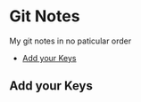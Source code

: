 # Git Notes

My git notes in no paticular order

* [Add your Keys](git_notes.md#add_your_keys)

## Add your Keys
